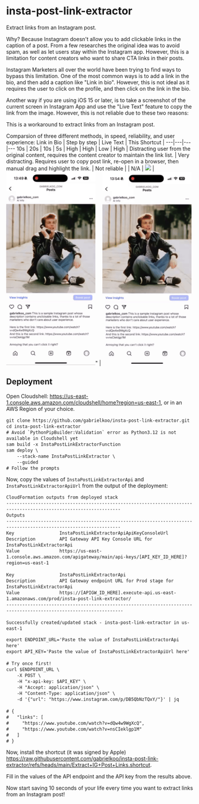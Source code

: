 # insta-post-link-extractor

Extract links from an Instagram post.

Why? Because Instagram doesn't allow you to add clickable links in the caption of a post. From a few researches the original idea was to avoid spam, as well as let users stay within the Instagram app. However, this is a limitation for content creators who want to share CTA links in their posts.

Instagram Marketers all over the world have been trying to find ways to bypass this limitation. One of the most common ways is to add a link in the bio, and then add a caption like "Link in bio". However, this is not ideal as it requires the user to click on the profile, and then click on the link in the bio.

Another way if you are using iOS 15 or later, is to take a screenshot of the current screen in Instagram App and use the "Live Text" feature to copy the link from the image. However, this is not reliable due to these two reasons:

This is a workaround to extract links from an Instagram post.

Comparsion of three different methods, in speed, reliability, and user experience:
Link in Bio | Step by step | Live Text | This Shortcut |
---|---|---|---
10s | 20s | 10s | 5s |
High | High | Low | High |
Distracting user from the original content, requires the content creator to maintain the link list. | Very distracting. Requires user to copy post link, re-open in a browser, then manual drag and highlight the link. | Not reliable | |
N/A | <img src="media/slowest-way.gif" width="240px" /> | <img src="media/live-text-way.gif" width="240px" />" | <img src="media/shortcuts-way.gif" width="240px" />

## Deployment

Open Cloudshell: <https://us-east-1.console.aws.amazon.com/cloudshell/home?region=us-east-1>, or in an AWS Region of your choice.

```shell
git clone https://github.com/gabrielkoo/insta-post-link-extractor.git
cd insta-post-link-extractor
# Avoid `PythonPipBuilder:Validation` error as Python3.12 is not available in Cloudshell yet
sam build -x InstaPostLinkExtractorFunction
sam deploy \
    --stack-name InstaPostLinkExtractor \
    --guided
# Follow the prompts
```

Now, copy the values of `InstaPostLinkExtractorApi` and `InstaPostLinkExtractorApiUrl` from the output of the deployment:

```
CloudFormation outputs from deployed stack
-----------------------------------------------------------------------------------------------------------------
Outputs
-----------------------------------------------------------------------------------------------------------------
Key                 InstaPostLinkExtractorApiApiKeyConsoleUrl
Description         API Gateway API Key Console URL for InstaPostLinkExtractorApi
Value               https://us-east-1.console.aws.amazon.com/apigateway/main/api-keys/[API_KEY_ID_HERE]?region=us-east-1

Key                 InstaPostLinkExtractorApi
Description         API Gateway endpoint URL for Prod stage for InstaPostLinkExtractorApi
Value               https://[APIGW_ID_HERE].execute-api.us-east-1.amazonaws.com/prod/insta-post-link-extractor/
------------------------------------------------------------------------------------------------------------------

Successfully created/updated stack - insta-post-link-extractor in us-east-1
```

```shell
export ENDPOINT_URL='Paste the value of InstaPostLinkExtractorApi here'
export API_KEY='Paste the value of InstaPostLinkExtractorApiUrl here'

# Try once first!
curl $ENDPOINT_URL \
    -X POST \
    -H "x-api-key: $API_KEY" \
    -H "Accept: application/json" \
    -H "Content-Type: application/json" \
    -d '{"url": "https://www.instagram.com/p/DB5QbNzTQxY/"}' | jq

# {
#   "links": [
#     "https://www.youtube.com/watch?v=dQw4w9WgXcQ",
#     "https://www.youtube.com/watch?v=nsCIeklgp1M"
#   ]
# }
```

Now, install the shortcut (it was signed by Apple) <https://raw.githubusercontent.com/gabrielkoo/insta-post-link-extractor/refs/heads/main/Extract+IG+Post+Links.shortcut>.

Fill in the values of the API endpoint and the API key from the results above.

Now start saving 10 seconds of your life every time you want to extract links from an Instagram post!
